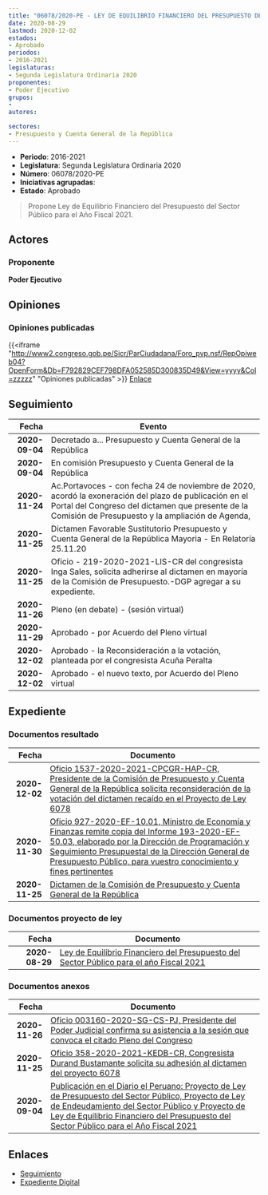 ```yaml
---
title: "06078/2020-PE - LEY DE EQUILIBRIO FINANCIERO DEL PRESUPUESTO DEL SECTOR PÚBLICO PARA EL AÑO FISCAL 2021"
date: 2020-08-29
lastmod: 2020-12-02
estados:
- Aprobado
periodos:
- 2016-2021
legislaturas:
- Segunda Legislatura Ordinaria 2020
proponentes:
- Poder Ejecutivo
grupos:
- 
autores:

sectores:
- Presupuesto y Cuenta General de la República
---
```

- **Periodo**: 2016-2021
- **Legislatura**: Segunda Legislatura Ordinaria 2020
- **Número**: 06078/2020-PE
- **Iniciativas agrupadas**: 
- **Estado**: Aprobado

> Propone Ley de Equilibrio Financiero del Presupuesto del Sector Público para el Año Fiscal 2021.


## Actores

### Proponente

**Poder Ejecutivo**

## Opiniones

### Opiniones publicadas

{{<iframe "http://www2.congreso.gob.pe/Sicr/ParCiudadana/Foro_pvp.nsf/RepOpiweb04?OpenForm&Db=F792829CEF798DFA052585D300835D49&View=yyyy&Col=zzzzz" "Opiniones publicadas" >}}
[Enlace](http://www2.congreso.gob.pe/Sicr/ParCiudadana/Foro_pvp.nsf/RepOpiweb04?OpenForm&Db=F792829CEF798DFA052585D300835D49&View=yyyy&Col=zzzzz)


## Seguimiento

| Fecha | Evento |
|------:|--------|
| **2020-09-04** | Decretado a... Presupuesto y Cuenta General de la República |
| **2020-09-04** | En comisión Presupuesto y Cuenta General de la República |
| **2020-11-24** | Ac.Portavoces - con fecha 24 de noviembre de 2020, acordó la exoneración del plazo de publicación en el Portal del Congreso del dictamen que presente de la Comisión de Presupuesto y la ampliación de Agenda, |
| **2020-11-25** | Dictamen Favorable Sustitutorio Presupuesto y Cuenta General de la República Mayoria - En Relatoría 25.11.20 |
| **2020-11-25** | Oficio - 219-2020-2021-LIS-CR del congresista Inga Sales, solicita adherirse al dictamen en mayoría de la Comisión de Presupuesto.-DGP agregar a su expediente. |
| **2020-11-26** | Pleno (en debate) - (sesión virtual) |
| **2020-11-29** | Aprobado - por Acuerdo del Pleno virtual |
| **2020-12-02** | Aprobado - la Reconsideración a la votación, planteada por el congresista Acuña Peralta |
| **2020-12-02** | Aprobado - el nuevo texto, por Acuerdo del Pleno virtual |

## Expediente

### Documentos resultado

| Fecha | Documento |
|------:|-----------|
| **2020-12-02** | [Oficio 1537-2020-2021-CPCGR-HAP-CR, Presidente de la Comisión de Presupuesto y Cuenta General de la República solicita reconsideración de la votación del dictamen recaído en el Proyecto de Ley 6078](http://www.leyes.congreso.gob.pe/Documentos/2016_2021/Oficios/Comisiones_Ordinarias/OFICIO-1537-2020-2021-CPCGR-HAP-CR.pdf) |
| **2020-11-30** | [Oficio 927-2020-EF-10.01, Ministro de Economía y Finanzas remite copia del Informe 193-2020-EF-50.03, elaborado por la Dirección de Programación y Seguimiento Presupuestal de la Dirección General de Presupuesto Público, para vuestro conocimiento y fines pertinentes](http://www.leyes.congreso.gob.pe/Documentos/2016_2021/Oficios/Otras_Instituciones/OFICIO-927-2020-EF-10.01.pdf) |
| **2020-11-25** | [Dictamen de la Comisión de Presupuesto y Cuenta General de la República](http://www.leyes.congreso.gob.pe/Documentos/2016_2021/Dictamenes/Proyectos_de_Ley/06078DC17MAY20201125.pdf) |

### Documentos proyecto de ley

| Fecha | Documento |
|------:|-----------|
| **2020-08-29** | [Ley de Equilibrio Financiero del Presupuesto del Sector Público para el año Fiscal 2021](http://www.leyes.congreso.gob.pe/Documentos/2016_2021/Proyectos_de_Ley_y_de_Resoluciones_Legislativas/PL06078-20200829.pdf) |

### Documentos anexos

| Fecha | Documento |
|------:|-----------|
| **2020-11-26** | [Oficio 003160-2020-SG-CS-PJ, Presidente del Poder Judicial confirma su asistencia a la sesión que convoca el citado Pleno del Congreso](http://www.leyes.congreso.gob.pe/Documentos/2016_2021/Oficios/Otras_Instituciones/OFICIO-003160-2020-SG-CS-PJ.pdf) |
| **2020-11-25** | [Oficio 358-2020-2021-KEDB-CR, Congresista Durand Bustamante solicita su adhesión al dictamen del proyecto 6078](http://www.leyes.congreso.gob.pe/Documentos/2016_2021/Adhesiones/Proyectos_de_Ley/OFICIO-358-2020-2021-KEDB-CR.pdf) |
| **2020-09-04** | [Publicación en el Diario el Peruano: Proyecto de Ley de Presupuesto del Sector Público, Proyecto de Ley de Endeudamiento del Sector Público y Proyecto de Ley de Equilibrio Financiero del Presupuesto del Sector Público para el Año Fiscal 2021](http://www.leyes.congreso.gob.pe/Documentos/2016_2021/Documentos_Temporales/Peruano_presup_2021_PL_6076_6077_6078.pdf) |

## Enlaces

- [Seguimiento](http://www2.congreso.gob.pe/Sicr/TraDocEstProc/CLProLey2016.nsf/f7fff46988ca05b1052578e100829cc7/38165a9aa496eef9052585d40014d81a?OpenDocument)
- [Expediente Digital](http://www2.congreso.gob.pe/Sicr/TraDocEstProc/Expvirt_2011.nsf/visbusqptramdoc1621/06078?opendocument)

